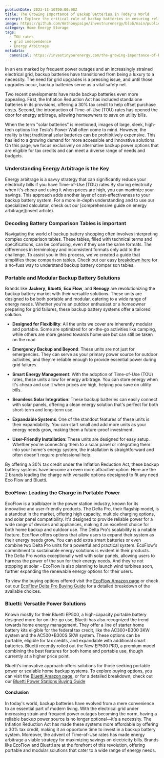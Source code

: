 ```yaml
---
publishDate: 2023-11-10T00:00:00Z
title: The Growing Importance of Backup Batteries in Today's World
excerpt: Explore the critical role of backup batteries in ensuring reliable home energy. Learn how the Inflation Reduction Act and energy arbitrage make these systems a smart investment for modern homeowners.
image: https://github.com/Anthonypaige/investnurenergy/blob/main/public/images/cover-art/HES-1-cover-art.jpg?raw=true
category: Home Energy Storage
tags:
  - TOU rates
  - grid independence
  - Energy Arbitrage
metadata:
  canonical: https://investinyourenergy.com/the-growing-importance-of-backup-batteries-in-todays-world
---
```


In an era marked by frequent power outages and an increasingly strained electrical grid, backup batteries have transitioned from being a luxury to a necessity. The need for grid upgrades is a pressing issue, and until those upgrades occur, backup batteries serve as a vital safety net.

Two recent developments have made backup batteries even more appealing. First, the Inflation Reduction Act has included standalone batteries in its provisions, offering a 30% tax credit to help offset purchase costs. Second, the introduction of Time-of-Use (TOU) rates has opened the door for energy arbitrage, allowing homeowners to save on utility bills.

When the term "solar batteries" is mentioned, images of large, sleek, high-tech options like Tesla's Power Wall often come to mind. However, the reality is that traditional solar batteries can be prohibitively expensive. This has led to a growing demand for more accessible and innovative solutions. On this page, we focus exclusively on alternative backup power options that are eligible for tax credits and can meet a diverse range of needs and budgets.

### **Understanding Energy Arbitrage is the Key**

Energy arbitrage is a savvy strategy that can significantly reduce your electricity bills if you have Time-of-Use (TOU) rates.By storing electricity when it's cheap and using it when prices are high, you can maximize your savings. This approach adds another layer of cost-effectiveness to your backup battery system. For a more in-depth understanding and to use our specialized calculator, check out our [comprehensive guide on energy arbitrage](insert article).

### **Decoding Battery Comparison Tables is important**

Navigating the world of backup battery shopping often involves interpreting complex comparison tables. These tables, filled with technical terms and specifications, can be confusing, even if they use the same formats. The differences in terminology and inconsistent formats only add to the challenge. To assist you in this process, we've created a guide that simplifies these comparison tables. Check out our easy [breakdown here](decoding-portable-power-station-comparison-tables) for a no-fuss way to understand backup battery comparison tables.

### **Portable and Modular Backup Battery Solutions**

Brands like **Jackery**, **Bluetti**, **Eco Flow**, and **Renogy** are revolutionizing the backup battery market with their versatile solutions. These units are designed to be both portable and modular, catering to a wide range of energy needs. Whether you're an outdoor enthusiast or a homeowner preparing for grid failures, these backup battery systems offer a tailored solution.

- **Designed for Flexibility**: All the units we cover are inherently modular and portable. Some are optimized for on-the-go activities like camping, while others are more geared towards home use but can still be taken on the road.

- **Emergency Backup and Beyond**: These units are not just for emergencies. They can serve as your primary power source for outdoor activities, and they're reliable enough to provide essential power during grid failures.

- **Smart Energy Management**: With the adoption of Time-of-Use (TOU) rates, these units allow for energy arbitrage. You can store energy when it's cheap and use it when prices are high, helping you save on utility bills.

- **Seamless Solar Integration**: These backup batteries can easily connect with solar panels, offering a clean energy solution that's perfect for both short-term and long-term use.

- **Expandable Systems**: One of the standout features of these units is their expandability. You can start small and add more units as your energy needs grow, making them a future-proof investment.

- **User-Friendly Installation**: These units are designed for easy setup. Whether you're connecting them to a solar panel or integrating them into your home's energy system, the installation is straightforward and often doesn't require professional help.

By offering a 30% tax credit under the Inflation Reduction Act, these backup battery systems have become an even more attractive option. Here are the 2 brands leading the charge with versatile options deesigned to fit any need Eco Flow and Bluetti.

### **EcoFlow: Leading the Charge in Portable Power**

EcoFlow is a trailblazer in the power station industry, known for its innovative and user-friendly products. The Delta Pro, their flagship model, is a standout in the market, offering high capacity, multiple charging options, and solar panel compatibility. It's designed to provide reliable power for a wide range of devices and appliances, making it an excellent choice for both home backup and outdoor use.
The Delta Pro's scalability is a notable feature. EcoFlow offers options that allow users to expand their system as their energy needs grow. You can add extra smart batteries or even combine two Delta Pro units for a powerful and practical system. EcoFlow's commitment to sustainable energy solutions is evident in their products. The Delta Pro works exceptionally well with solar panels, allowing users to harness the power of the sun for their energy needs. And they're not stopping at solar - EcoFlow is also planning to launch wind turbines soon, further expanding the renewable energy options for their users.

To view the buying options offered visit the [EcoFlow Amazon page](https://amzn.to/47p0Lsu) or check out our [EcoFlow Delta Pro Buying Guide](ecoflow-delta-pro-buying-guide) for a detailed breakdown of the available choices.

### **Bluetti: Versatile Power Solutions**

Known mostly for their Bluetti EP500, a high-capacity portable battery designed more for on-the-go use, Bluetti has also recognized the trend towards home energy management. They offer a line of starter home battery kits eligible for the federal tax credit, like the AC300+B300 3KW system and the AC500+B300S 5KW system. These options can be portable, eligible for tax credits, and expandable with additional smart batteries. Bluetti recently rolled out the New EP500 PRO, a premium model combining the best features for both home and portable use, though currently at a higher price point.

Bluetti's innovative approach offers solutions for those seeking portable power or scalable home backup systems. To explore buying options, you can visit the [Bluetti Amazon page](https://amzn.to/3u60Bb4), or for a detailed breakdown, check out our [Bluetti Power Stations Buying Guide](bluetti-power-stations-buying-guide)

#### **Conclusion**

In today's world, backup batteries have evolved from a mere convenience to an essential part of modern living. With the electrical grid under increasing strain and frequent power outages becoming the norm, having a reliable backup power source is no longer optional—it's a necessity. The Inflation Reduction Act has made these systems more affordable by offering a 30% tax credit, making it an opportune time to invest in a backup battery system. Moreover, the advent of Time-of-Use rates has made energy arbitrage a viable strategy for maximizing savings on electricity bills. Brands like EcoFlow and Bluetti are at the forefront of this revolution, offering portable and modular solutions that cater to a wide range of energy needs.
